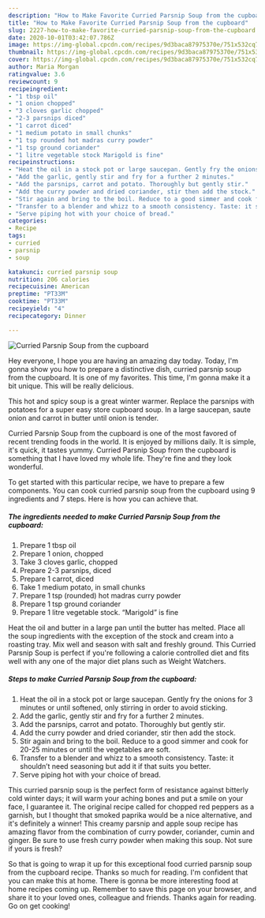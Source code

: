 ```yaml
---
description: "How to Make Favorite Curried Parsnip Soup from the cupboard"
title: "How to Make Favorite Curried Parsnip Soup from the cupboard"
slug: 2227-how-to-make-favorite-curried-parsnip-soup-from-the-cupboard
date: 2020-10-01T03:42:07.786Z
image: https://img-global.cpcdn.com/recipes/9d3baca87975370e/751x532cq70/curried-parsnip-soup-from-the-cupboard-recipe-main-photo.jpg
thumbnail: https://img-global.cpcdn.com/recipes/9d3baca87975370e/751x532cq70/curried-parsnip-soup-from-the-cupboard-recipe-main-photo.jpg
cover: https://img-global.cpcdn.com/recipes/9d3baca87975370e/751x532cq70/curried-parsnip-soup-from-the-cupboard-recipe-main-photo.jpg
author: Maria Morgan
ratingvalue: 3.6
reviewcount: 9
recipeingredient:
- "1 tbsp oil"
- "1 onion chopped"
- "3 cloves garlic chopped"
- "2-3 parsnips diced"
- "1 carrot diced"
- "1 medium potato in small chunks"
- "1 tsp rounded hot madras curry powder"
- "1 tsp ground coriander"
- "1 litre vegetable stock Marigold is fine"
recipeinstructions:
- "Heat the oil in a stock pot or large saucepan. Gently fry the onions for 3 minutes or until softened, only stirring in order to avoid sticking."
- "Add the garlic, gently stir and fry for a further 2 minutes."
- "Add the parsnips, carrot and potato. Thoroughly but gently stir."
- "Add the curry powder and dried coriander, stir then add the stock."
- "Stir again and bring to the boil. Reduce to a good simmer and cook for 20-25 minutes or until the vegetables are soft."
- "Transfer to a blender and whizz to a smooth consistency. Taste: it shouldn’t need seasoning but add it if that suits you better."
- "Serve piping hot with your choice of bread."
categories:
- Recipe
tags:
- curried
- parsnip
- soup

katakunci: curried parsnip soup 
nutrition: 206 calories
recipecuisine: American
preptime: "PT33M"
cooktime: "PT33M"
recipeyield: "4"
recipecategory: Dinner

---
```



![Curried Parsnip Soup from the cupboard](https://img-global.cpcdn.com/recipes/9d3baca87975370e/751x532cq70/curried-parsnip-soup-from-the-cupboard-recipe-main-photo.jpg)

Hey everyone, I hope you are having an amazing day today. Today, I'm gonna show you how to prepare a distinctive dish, curried parsnip soup from the cupboard. It is one of my favorites. This time, I'm gonna make it a bit unique. This will be really delicious.

This hot and spicy soup is a great winter warmer. Replace the parsnips with potatoes for a super easy store cupboard soup. In a large saucepan, saute onion and carrot in butter until onion is tender.

Curried Parsnip Soup from the cupboard is one of the most favored of recent trending foods in the world. It is enjoyed by millions daily. It is simple, it's quick, it tastes yummy. Curried Parsnip Soup from the cupboard is something that I have loved my whole life. They're fine and they look wonderful.


To get started with this particular recipe, we have to prepare a few components. You can cook curried parsnip soup from the cupboard using 9 ingredients and 7 steps. Here is how you can achieve that.

<!--inarticleads1-->

##### The ingredients needed to make Curried Parsnip Soup from the cupboard:

1. Prepare 1 tbsp oil
1. Prepare 1 onion, chopped
1. Take 3 cloves garlic, chopped
1. Prepare 2-3 parsnips, diced
1. Prepare 1 carrot, diced
1. Take 1 medium potato, in small chunks
1. Prepare 1 tsp (rounded) hot madras curry powder
1. Prepare 1 tsp ground coriander
1. Prepare 1 litre vegetable stock. “Marigold” is fine


Heat the oil and butter in a large pan until the butter has melted. Place all the soup ingredients with the exception of the stock and cream into a roasting tray. Mix well and season with salt and freshly ground. This Curried Parsnip Soup is perfect if you&#39;re following a calorie controlled diet and fits well with any one of the major diet plans such as Weight Watchers. 

<!--inarticleads2-->

##### Steps to make Curried Parsnip Soup from the cupboard:

1. Heat the oil in a stock pot or large saucepan. Gently fry the onions for 3 minutes or until softened, only stirring in order to avoid sticking.
1. Add the garlic, gently stir and fry for a further 2 minutes.
1. Add the parsnips, carrot and potato. Thoroughly but gently stir.
1. Add the curry powder and dried coriander, stir then add the stock.
1. Stir again and bring to the boil. Reduce to a good simmer and cook for 20-25 minutes or until the vegetables are soft.
1. Transfer to a blender and whizz to a smooth consistency. Taste: it shouldn’t need seasoning but add it if that suits you better.
1. Serve piping hot with your choice of bread.


This curried parsnip soup is the perfect form of resistance against bitterly cold winter days; it will warm your aching bones and put a smile on your face, I guarantee it. The original recipe called for chopped red peppers as a garnish, but I thought that smoked paprika would be a nice alternative, and it&#39;s definitely a winner! This creamy parsnip and apple soup recipe has amazing flavor from the combination of curry powder, coriander, cumin and ginger. Be sure to use fresh curry powder when making this soup. Not sure if yours is fresh? 

So that is going to wrap it up for this exceptional food curried parsnip soup from the cupboard recipe. Thanks so much for reading. I'm confident that you can make this at home. There is gonna be more interesting food at home recipes coming up. Remember to save this page on your browser, and share it to your loved ones, colleague and friends. Thanks again for reading. Go on get cooking!
